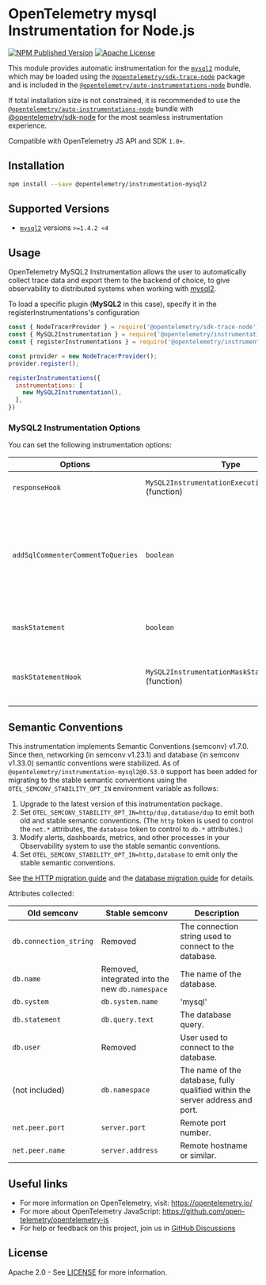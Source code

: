 # OpenTelemetry mysql Instrumentation for Node.js

[![NPM Published Version][npm-img]][npm-url]
[![Apache License][license-image]][license-image]

This module provides automatic instrumentation for the [`mysql2`](https://github.com/sidorares/node-mysql2) module, which may be loaded using the [`@opentelemetry/sdk-trace-node`](https://github.com/open-telemetry/opentelemetry-js/tree/main/packages/opentelemetry-sdk-trace-node) package and is included in the [`@opentelemetry/auto-instrumentations-node`](https://www.npmjs.com/package/@opentelemetry/auto-instrumentations-node) bundle.

If total installation size is not constrained, it is recommended to use the [`@opentelemetry/auto-instrumentations-node`](https://www.npmjs.com/package/@opentelemetry/auto-instrumentations-node) bundle with [@opentelemetry/sdk-node](`https://www.npmjs.com/package/@opentelemetry/sdk-node`) for the most seamless instrumentation experience.

Compatible with OpenTelemetry JS API and SDK `1.0+`.

## Installation

```bash
npm install --save @opentelemetry/instrumentation-mysql2
```

## Supported Versions

- [`mysql2`](https://www.npmjs.com/package/mysql2) versions `>=1.4.2 <4`

## Usage

OpenTelemetry MySQL2 Instrumentation allows the user to automatically collect trace data and export them to the backend of choice, to give observability to distributed systems when working with [mysql2](https://github.com/sidorares/node-mysql2).

To load a specific plugin (**MySQL2** in this case), specify it in the registerInstrumentations's configuration

```js
const { NodeTracerProvider } = require('@opentelemetry/sdk-trace-node');
const { MySQL2Instrumentation } = require('@opentelemetry/instrumentation-mysql2');
const { registerInstrumentations } = require('@opentelemetry/instrumentation');

const provider = new NodeTracerProvider();
provider.register();

registerInstrumentations({
  instrumentations: [
    new MySQL2Instrumentation(),
  ],
})
```

### MySQL2 Instrumentation Options

You can set the following instrumentation options:

| Options | Type | Description |
| ------- | ---- | ----------- |
| `responseHook` | `MySQL2InstrumentationExecutionResponseHook` (function) | Function for adding custom attributes from db response |
| `addSqlCommenterCommentToQueries` | `boolean` | If true, adds [sqlcommenter](https://github.com/open-telemetry/opentelemetry-sqlcommenter) specification compliant comment to queries with tracing context (default false). _NOTE: A comment will not be added to queries that already contain `--` or `/* ... */` in them, even if these are not actually part of comments_ |
| `maskStatement` | `boolean` | If true, masks the `db.statement` attribute in spans (default false) with the `maskStatementHook` |
| `maskStatementHook` | `MySQL2InstrumentationMaskStatementHook` (function) | Function for masking the `db.statement` attribute in spans  Default: `return query.replace(/\b\d+\b/g, '?').replac(/(["'])(?:(?=(\\?))\2.)*?\1/g, '?');`|


## Semantic Conventions

This instrumentation implements Semantic Conventions (semconv) v1.7.0. Since then, networking (in semconv v1.23.1) and database (in semconv v1.33.0) semantic conventions were stabilized. As of `@opentelemetry/instrumentation-mysql2@0.53.0` support has been added for migrating to the stable semantic conventions using the `OTEL_SEMCONV_STABILITY_OPT_IN` environment variable as follows:

1. Upgrade to the latest version of this instrumentation package.
2. Set `OTEL_SEMCONV_STABILITY_OPT_IN=http/dup,database/dup` to emit both old and stable semantic conventions. (The `http` token is used to control the `net.*` attributes, the `database` token to control to `db.*` attributes.)
3. Modify alerts, dashboards, metrics, and other processes in your Observability system to use the stable semantic conventions.
4. Set `OTEL_SEMCONV_STABILITY_OPT_IN=http,database` to emit only the stable semantic conventions.

See [the HTTP migration guide](https://opentelemetry.io/docs/specs/semconv/non-normative/http-migration/) and the [database migration guide](https://opentelemetry.io/docs/specs/semconv/non-normative/db-migration/) for details.

Attributes collected:

| Old semconv            | Stable semconv   | Description |
| ---------------------- | ---------------- | ----------- |
| `db.connection_string` | Removed          | The connection string used to connect to the database. |
| `db.name`              | Removed, integrated into the new `db.namespace` | The name of the database. |
| `db.system`            | `db.system.name` | 'mysql' |
| `db.statement`         | `db.query.text`  | The database query. |
| `db.user`              | Removed          | User used to connect to the database. |
| (not included)         | `db.namespace`   | The name of the database, fully qualified within the server address and port. |
| `net.peer.port`        | `server.port`    | Remote port number. |
| `net.peer.name`        | `server.address` | Remote hostname or similar. |


## Useful links

- For more information on OpenTelemetry, visit: <https://opentelemetry.io/>
- For more about OpenTelemetry JavaScript: <https://github.com/open-telemetry/opentelemetry-js>
- For help or feedback on this project, join us in [GitHub Discussions][discussions-url]

## License

Apache 2.0 - See [LICENSE][license-url] for more information.

[discussions-url]: https://github.com/open-telemetry/opentelemetry-js/discussions
[license-url]: https://github.com/open-telemetry/opentelemetry-js-contrib/blob/main/LICENSE
[license-image]: https://img.shields.io/badge/license-Apache_2.0-green.svg?style=flat
[npm-url]: https://www.npmjs.com/package/@opentelemetry/instrumentation-mysql2
[npm-img]: https://badge.fury.io/js/%40opentelemetry%2Finstrumentation-mysql2.svg
